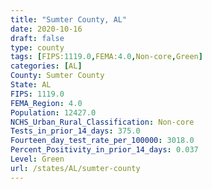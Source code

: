 ```yaml
---
title: "Sumter County, AL"
date: 2020-10-16
draft: false
type: county
tags: [FIPS:1119.0,FEMA:4.0,Non-core,Green]
categories: [AL]
County: Sumter County
State: AL
FIPS: 1119.0
FEMA_Region: 4.0
Population: 12427.0
NCHS_Urban_Rural_Classification: Non-core
Tests_in_prior_14_days: 375.0
Fourteen_day_test_rate_per_100000: 3018.0
Percent_Positivity_in_prior_14_days: 0.037
Level: Green
url: /states/AL/sumter-county
---
```



